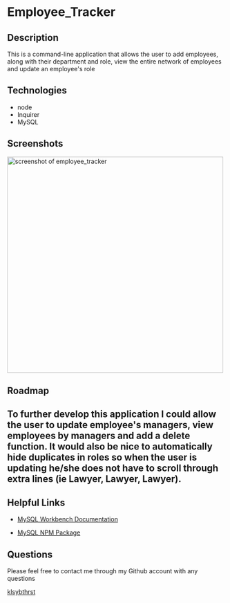 # Employee_Tracker

<h2>Description</h2>

<p>This is a command-line application that allows the user to add employees, along with their department and role, view the entire network of employees and update an employee's role</p>

<h2>Technologies</h2>
<ul>
  <li>node</li>
  <li>Inquirer</li>
  <li>MySQL</li>
</ul>

<h2>Screenshots</h2>

<img src="https://user-images.githubusercontent.com/70531552/99158901-d92d0e00-26a5-11eb-9a09-a7ca151d09d2.png" alt="screenshot of employee_tracker" width="500">

<h2>Roadmap<h2>

<p>To further develop this application I could allow the user to update employee's managers, view employees by managers and add a delete function. It would also be nice to automatically hide duplicates in roles so when the user is updating he/she does not have to scroll through extra lines (ie Lawyer, Lawyer, Lawyer).</p>

<h2>Helpful Links</h2>

* [MySQL Workbench Documentation](http://dev.mysql.com/doc/workbench/en/)

* [MySQL NPM Package](https://www.npmjs.com/package/mysql)

<h2>Questions</h2>

<p>Please feel free to contact me through my Github account with any questions</p>
<a href="https://github.com/klsybthrst">klsybthrst</a>

